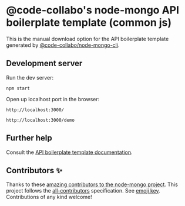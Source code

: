 # @code-collabo's node-mongo API boilerplate template (common js)

This is the manual download option for the API boilerplate template generated by [@code-collabo/node-mongo-cli](https://code-collabo.gitbook.io/node-mongo/).

## Development server

Run the dev server:
````
npm start
````
Open up localhost port in the browser:
````
http://localhost:3000/
````
````
http://localhost:3000/demo
````

## Further help

Consult the [API boilerplate template documentation](https://code-collabo.gitbook.io/node-mongo/boilerplate-templates).

## Contributors ✨

Thanks to these [amazing contributors to the node-mongo project](https://github.com/code-collabo/node-mongo-cli#appreciation). This project follows the [all-contributors](https://github.com/all-contributors/all-contributors) specification. See [emoji key](https://allcontributors.org/docs/en/emoji-key). Contributions of any kind welcome!
